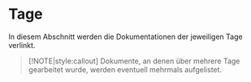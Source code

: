 # Tage

In diesem Abschnitt werden die Dokumentationen der jeweiligen Tage verlinkt.

> [!NOTE|style:callout]
> Dokumente, an denen über mehrere Tage gearbeitet wurde, werden eventuell mehrmals aufgelistet.
